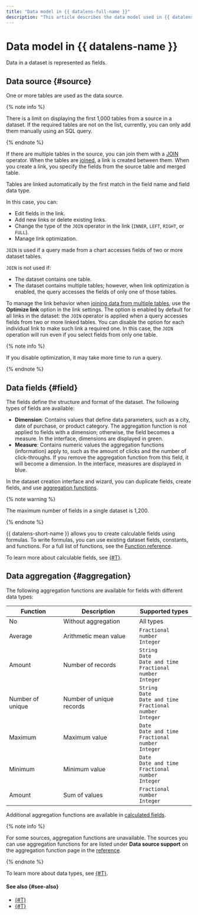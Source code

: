 ```yaml
---
title: "Data model in {{ datalens-full-name }}"
description: "This article describes the data model used in {{ datalens-full-name }}. One or more tables are used as the data source. If multiple tables are available in the data source, you can merge them using the JOIN operator. When the tables are joined, a link is created between them. When you create a link, you specify the fields from the source table and merged table."
---
```


# Data model in {{ datalens-name }}

Data in a dataset is represented as fields.

## Data source {#source}

One or more tables are used as the data source.

{% note info %}

There is a limit on displaying the first 1,000 tables from a source in a dataset. If the required tables are not on the list, currently, you can only add them manually using an SQL query.

{% endnote %}

If there are multiple tables in the source, you can join them with a [JOIN](https://en.wikipedia.org/wiki/Join_(SQL)) operator.
When the tables are [joined](../data-join.md), a link is created between them. When you create a link, you specify the fields from the source table and merged table.

Tables are linked automatically by the first match in the field name and field data type.

In this case, you can:

* Edit fields in the link.
* Add new links or delete existing links.
* Change the type of the `JOIN` operator in the link (`INNER`, `LEFT`, `RIGHT`, or `FULL`).
* Manage link optimization.

`JOIN` is used if a query made from a chart accesses fields of two or more dataset tables.

`JOIN` is not used if:

* The dataset contains one table.
* The dataset contains multiple tables; however, when link optimization is enabled, the query accesses the fields of only one of those tables.

To manage the link behavior when [joining data from multiple tables](../../operations/dataset/join-data.md), use the **Optimize link** option in the link settings. The option is enabled by default for all links in the dataset: the `JOIN` operator is applied when a query accesses fields from two or more linked tables. You can disable the option for each individual link to make such link a required one. In this case, the `JOIN` operation will run even if you select fields from only one table.

{% note info %}

If you disable optimization, it may take more time to run a query.

{% endnote %}


## Data fields {#field}

The fields define the structure and format of the dataset. The following types of fields are available:

* **Dimension**: Contains values that define data parameters, such as a city, date of purchase, or product category. The aggregation function is not applied to fields with a dimension; otherwise, the field becomes a measure. In the interface, dimensions are displayed in green.
* **Measure**: Contains numeric values the aggregation functions (information) apply to, such as the amount of clicks and the number of click-throughs. If you remove the aggregation function from this field, it will become a dimension. In the interface, measures are displayed in blue.

In the dataset creation interface and wizard, you can duplicate fields, create fields, and use [aggregation functions](#aggregation).

{% note warning %}

The maximum number of fields in a single dataset is 1,200.

{% endnote %}

{{ datalens-short-name }} allows you to create calculable fields using formulas.
To write formulas, you can use existing dataset fields, constants, and functions.
For a full list of functions, see the [Function reference](../../function-ref/all.md).

To learn more about calculable fields, see [{#T}](../calculations/index.md).

## Data aggregation {#aggregation}

The following aggregation functions are available for fields with different data types:

| Function | Description | Supported types |
----- | ----- | -----
| No | Without aggregation | All types |
| Average | Arithmetic mean value | `Fractional number`<br/>`Integer` |
| Amount | Number of records | `String`<br/>`Date`<br/>`Date and time`<br/>`Fractional number`<br/>`Integer` |
| Number of unique | Number of unique records | `String`<br/>`Date`<br/>`Date and time`<br/>`Fractional number`<br/>`Integer` |
| Maximum | Maximum value | `Date`<br/>`Date and time`<br/>`Fractional number`<br/>`Integer` |
| Minimum | Minimum value | `Date`<br/>`Date and time`<br/>`Fractional number`<br/>`Integer` |
| Amount | Sum of values | `Fractional number`<br/>`Integer` |

Additional aggregation functions are available in [calculated fields](../calculations/index.md).

{% note info %}

For some sources, aggregation functions are unavailable.
The sources you can use aggregation functions for are listed under **Data source support** on the aggregation function page in the [reference](../../function-ref/aggregation-functions.md).

{% endnote %}

To learn more about data types, see [{#T}](../data-types.md).

#### See also {#see-also}

* [{#T}](../../operations/dataset/create.md)
* [{#T}](../../operations/dataset/create-calculated-field.md)
